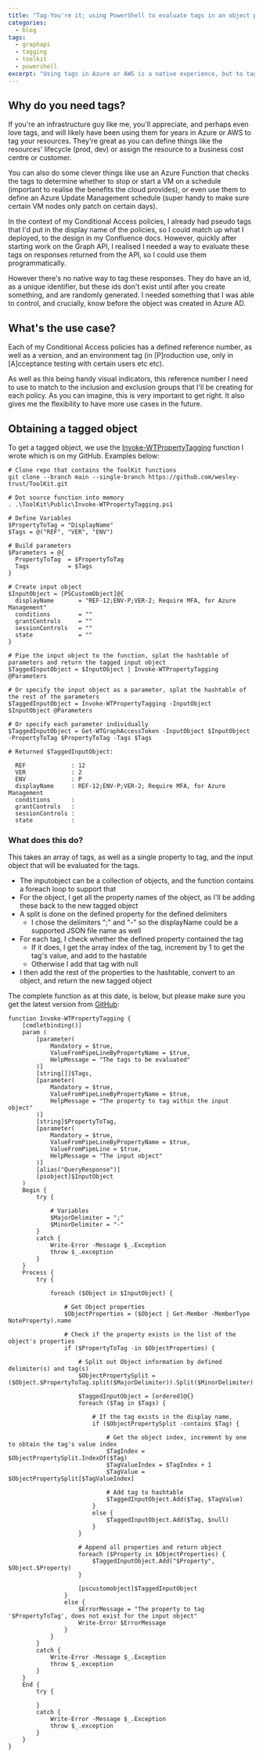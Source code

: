 ```yaml
---
title: "Tag-You're it; using PowerShell to evaluate tags in an object property"
categories:
  - blog
tags:
  - graphapi
  - tagging
  - toolkit
  - powershell
excerpt: "Using tags in Azure or AWS is a native experience, but to tag a response from the Graph API, required that I create a PowerShell function..."
---
```


## Why do you need tags?
If you're an infrastructure guy like me, you'll appreciate, and perhaps even love tags, and will likely have been using them for years in Azure or AWS to tag your resources. They're great as you can define things like the resources' lifecycle (prod, dev) or assign the resource to a business cost centre or customer.

You can also do some clever things like use an Azure Function that checks the tags to determine whether to stop or start a VM on a schedule (important to realise the benefits the cloud provides), or even use them to define an Azure Update Management schedule (super handy to make sure certain VM nodes only patch on certain days).

In the context of my Conditional Access policies, I already had pseudo tags that I'd put in the display name of the policies, so I could match up what I deployed, to the design in my Confluence docs. However, quickly after starting work on the Graph API, I realised I needed a way to evaluate these tags on responses returned from the API, so I could use them programmatically.

However there's no native way to tag these responses. They do have an id, as a unique identifier, but these ids don't exist until after you create something, and are randomly generated. I needed something that I was able to control, and crucially, know before the object was created in Azure AD.

## What's the use case?
Each of my Conditional Access policies has a defined reference number, as well as a version, and an environment tag (in [P]roduction use, only in [A]cceptance testing with certain users etc etc).

As well as this being handy visual indicators, this reference number I need to use to match to the inclusion and exclusion groups that I'll be creating for each policy. As you can imagine, this is very important to get right. It also gives me the flexibility to have more use cases in the future.

## Obtaining a tagged object
To get a tagged object, we use the [Invoke-WTPropertyTagging][function-link] function I wrote which is on my GitHub.
Examples below:

```
# Clone repo that contains the ToolKit functions
git clone --branch main --single-branch https://github.com/wesley-trust/ToolKit.git

# Dot source function into memory
. .\ToolKit\Public\Invoke-WTPropertyTagging.ps1

# Define Variables
$PropertyToTag = "DisplayName"
$Tags = @("REF", "VER", "ENV")

# Build parameters
$Parameters = @{
  PropertyToTag  = $PropertyToTag
  Tags           = $Tags
}

# Create input object
$InputObject = [PSCustomObject]@{
  displayName       = "REF-12;ENV-P;VER-2; Require MFA, for Azure Management"
  conditions        = ""
  grantControls     = ""
  sessionControls   = ""
  state             = ""
}

# Pipe the input object to the function, splat the hashtable of parameters and return the tagged input object
$TaggedInputObject = $InputObject | Invoke-WTPropertyTagging @Parameters

# Or specify the input object as a parameter, splat the hashtable of the rest of the parameters
$TaggedInputObject = Invoke-WTPropertyTagging -InputObject $InputObject @Parameters

# Or specify each parameter individually
$TaggedInputObject = Get-WTGraphAccessToken -InputObject $InputObject -PropertyToTag $PropertyToTag -Tags $Tags

# Returned $TaggedInputObject:

  REF             : 12
  VER             : 2
  ENV             : P
  displayName     : REF-12;ENV-P;VER-2; Require MFA, for Azure Management
  conditions      : 
  grantControls   : 
  sessionControls : 
  state           : 
```
### What does this do?
This takes an array of tags, as well as a single property to tag, and the input object that will be evaluated for the tags.
- The inputobject can be a collection of objects, and the function contains a foreach loop to support that
- For the object, I get all the property names of the object, as I'll be adding these back to the new tagged object
- A split is done on the defined property for the defined delimiters
  - I chose the delimiters ";" and "-" so the displayName could be a supported JSON file name as well
- For each tag, I check whether the defined property contained the tag
  - If it does, I get the array index of the tag, increment by 1 to get the tag's value, and add to the hastable
  - Otherwise I add that tag with null
- I then add the rest of the properties to the hashtable, convert to an object, and return the new tagged object

The complete function as at this date, is below, but please make sure you get the latest version from [GitHub][function-link]:
```
function Invoke-WTPropertyTagging {
    [cmdletbinding()]
    param (
        [parameter(
            Mandatory = $true,
            ValueFromPipeLineByPropertyName = $true,
            HelpMessage = "The tags to be evaluated"
        )]
        [string[]]$Tags,
        [parameter(
            Mandatory = $true,
            ValueFromPipeLineByPropertyName = $true,
            HelpMessage = "The property to tag within the input object"
        )]
        [string]$PropertyToTag,
        [parameter(
            Mandatory = $true,
            ValueFromPipeLineByPropertyName = $true,
            ValueFromPipeLine = $true,
            HelpMessage = "The input object"
        )]
        [alias("QueryResponse")]
        [psobject]$InputObject
    )
    Begin {
        try {
            
            # Variables
            $MajorDelimiter = ";"
            $MinorDelimiter = "-"
        }
        catch {
            Write-Error -Message $_.Exception
            throw $_.exception
        }
    }
    Process {
        try {

            foreach ($Object in $InputObject) {
                
                # Get Object properties
                $ObjectProperties = ($Object | Get-Member -MemberType NoteProperty).name 
                
                # Check if the property exists in the list of the object's properties
                if ($PropertyToTag -in $ObjectProperties) {
                    
                    # Split out Object information by defined delimiter(s) and tag(s)
                    $ObjectPropertySplit = ($Object.$PropertyToTag.split($MajorDelimiter)).Split($MinorDelimiter)

                    $TaggedInputObject = [ordered]@{}
                    foreach ($Tag in $Tags) {

                        # If the tag exists in the display name, 
                        if ($ObjectPropertySplit -contains $Tag) {

                            # Get the object index, increment by one to obtain the tag's value index
                            $TagIndex = $ObjectPropertySplit.IndexOf($Tag)
                            $TagValueIndex = $TagIndex + 1
                            $TagValue = $ObjectPropertySplit[$TagValueIndex]
                        
                            # Add tag to hashtable
                            $TaggedInputObject.Add($Tag, $TagValue)
                        }
                        else {
                            $TaggedInputObject.Add($Tag, $null)
                        }
                    }

                    # Append all properties and return object
                    foreach ($Property in $ObjectProperties) {
                        $TaggedInputObject.Add("$Property", $Object.$Property)
                    }

                    [pscustomobject]$TaggedInputObject
                }
                else {
                    $ErrorMessage = "The property to tag '$PropertyToTag', does not exist for the input object"
                    Write-Error $ErrorMessage
                }
            }
        }
        catch {
            Write-Error -Message $_.Exception
            throw $_.exception
        }
    }
    End {
        try {

        }
        catch {
            Write-Error -Message $_.Exception
            throw $_.exception
        }
    }
}
```
[function-link]: https://github.com/wesley-trust/ToolKit/blob/main/Public/Invoke-WTPropertyTagging.ps1